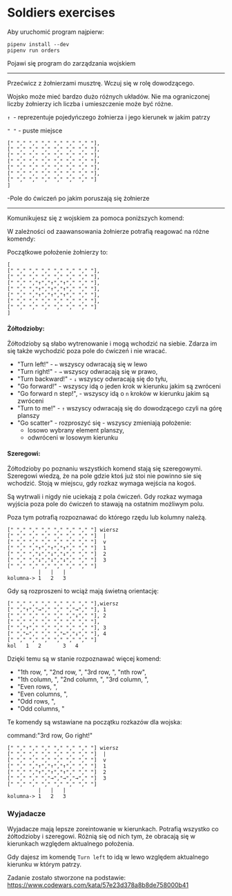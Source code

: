 # Soldiers exercises

Aby uruchomić program najpierw:

```
pipenv install --dev
pipenv run orders
```

Pojawi się program do zarządzania wojskiem

------------------------------------------

Przećwicz z żołnierzami musztrę.
Wczuj się w rolę dowodzącego.

Wojsko może mieć bardzo dużo różnych układów.
Nie ma ograniczonej liczby żołnierzy
ich liczba i umieszczenie może być różne.

```↑ ```- reprezentuje pojedyńczego żołnierza i jego kierunek w jakim patrzy

```" "``` - puste miejsce

```[
[" "," "," "," "," "," "," "],
[" "," "," "," "," "," "," "],
[" "," "," "," "," "," "," "],
[" "," "," "," "," "," "," "],
[" "," "," "," "," "," "," "],
[" "," "," "," "," "," "," "],
[" "," "," "," "," "," "," "]
]
```
 -Pole do ćwiczeń po jakim poruszają się żołnierze

------------------------------------------


Komunikujesz się z wojskiem za pomoca poniższych komend:

W zależności od zaawansowania żołnierze potrafią reagować na różne komendy:

Początkowe położenie żołnierzy to:
```
[
[" "," "," "," "," "," "," "],
[" "," "," "," "," "," "," "],
[" "," ","↑","↑","↑"," "," "],
[" "," ","↑","↑","↑"," "," "],
[" "," ","↑","↑","↑"," "," "],
[" "," "," "," "," "," "," "],
[" "," "," "," "," "," "," "]
]
```

#### Żółtodzioby:

Żółtodzioby są słabo wytrenowanie i mogą wchodzić na siebie.
Zdarza im się także wychodzić poza pole do ćwiczeń i nie wracać.

- "Turn left!" - `←` wszyscy odwracają się w lewo
- "Turn right!" -  `→` wszyscy odwracają się w prawo,
- "Turn backward!" -  `↓` wszyscy odwracają się do tyłu,
- "Go forward!" - wszyscy idą o jeden krok w kierunku jakim są zwróceni
- "Go forward n step!", - wszyscy idą o `n` kroków w kierunku jakim są zwróceni
- "Turn to me!" - `↑` wszyscy odwracają się do dowodzącego czyli na górę planszy
- "Go scatter" - rozproszyć się - wszyscy zmieniają położenie:
  - losowo wybrany element planszy,
  - odwróceni w losowym kierunku

#### Szeregowi:

Żółtodzioby po poznaniu wszystkich komend stają się szeregowymi.
Szeregowi wiedzą, że na pole gdzie ktoś już stoi nie powinno sie się wchodzić.
Stoją w miejscu, gdy rozkaz wymaga wejścia na kogoś.

Są wytrwali i nigdy nie uciekają z pola ćwiczeń.
Gdy rozkaz wymaga wyjścia poza pole do ćwiczeń to stawają na ostatnim możliwym polu.

Poza tym potrafią rozpoznawać do którego rzędu lub kolumny należą.

```
[" "," "," "," "," "," "," "] wiersz
[" "," "," "," "," "," "," "]  |
[" "," "," "," "," "," "," "]  v
[" "," ","↑","↑","↑"," "," "]  1
[" "," ","↓","↓","↓"," "," "]  2
[" "," ","↓","↓","↓"," "," "]  3
[" "," "," "," "," "," "," "]
          |   |   |
kolumna-> 1   2   3
```

Gdy są rozproszeni to wciąż mają świetną orientację:

```
[" "," "," "," "," "," "," "],wiersz
[" ","↑","→"," "," ","→"," "], 1
[" "," "," "," "," ","↓"," "], 2
[" "," "," "," "," "," "," "],
[" ","↑"," "," "," "," "," "], 3
[" ","←"," "," ","←","↓"," "], 4
[" "," "," "," "," "," "," "]
kol   1   2       3   4
```

Dzięki temu są w stanie rozpoznawać więcej komend:

- "1th row, ", "2nd row, ", "3rd row, ", "nth row",
- "1th column, ", "2nd column, ", "3rd column, ",
- "Even rows, ",
- "Even columns, ",
- "Odd rows, ",
- "Odd columns, "

Te komendy są wstawiane na początku rozkazów dla wojska:

command:"3rd row, Go right!"
```
[" "," "," "," "," "," "," "] wiersz
[" "," "," "," "," "," "," "]  |
[" "," "," "," "," "," "," "]  v
[" "," ","↑","↑","↑"," "," "]  1
[" "," ","↑","↑","↑"," "," "]  2
[" "," "," ","→","→","→"," "]  3
[" "," "," "," "," "," "," "]
          |   |   |
kolumna-> 1   2   3
```

### Wyjadacze
Wyjadacze mają lepsze zoreintowanie w kierunkach. Potrafią wszystko co źółtodzioby i szeregowi.
Różnią się od nich tym, że obracają się w kierunkach względem aktualnego położenia.

Gdy dajesz im komendę `Turn left` to idą
w lewo względem aktualnego kierunku w którym patrzy.

Zadanie zostało stworzone na podstawie:
https://www.codewars.com/kata/57e23d378a8b8de758000b41